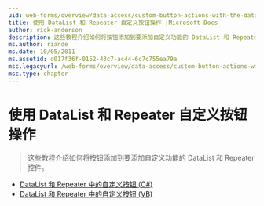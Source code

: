 ```yaml
---
uid: web-forms/overview/data-access/custom-button-actions-with-the-datalist-and-repeater/index
title: 使用 DataList 和 Repeater 自定义按钮操作 |Microsoft Docs
author: rick-anderson
description: 这些教程介绍如何将按钮添加到要添加自定义功能的 DataList 和 Repeater 控件。
ms.author: riande
ms.date: 10/05/2011
ms.assetid: d017f36f-0152-43c7-ac44-6c7c755ea79a
msc.legacyurl: /web-forms/overview/data-access/custom-button-actions-with-the-datalist-and-repeater
msc.type: chapter
---
```

<a name="custom-button-actions-with-the-datalist-and-repeater"></a>使用 DataList 和 Repeater 自定义按钮操作
====================
> 这些教程介绍如何将按钮添加到要添加自定义功能的 DataList 和 Repeater 控件。


- [DataList 和 Repeater 中的自定义按钮 (C#)](custom-buttons-in-the-datalist-and-repeater-cs.md)
- [DataList 和 Repeater 中的自定义按钮 (VB)](custom-buttons-in-the-datalist-and-repeater-vb.md)
